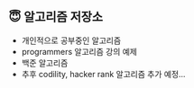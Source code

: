 ## :innocent: 알고리즘 저장소

- 개인적으로 공부중인 알고리즘
- programmers 알고리즘 강의 예제
- 백준 알고리즘
- 추후 codility, hacker rank 알고리즘 추가 예정...
